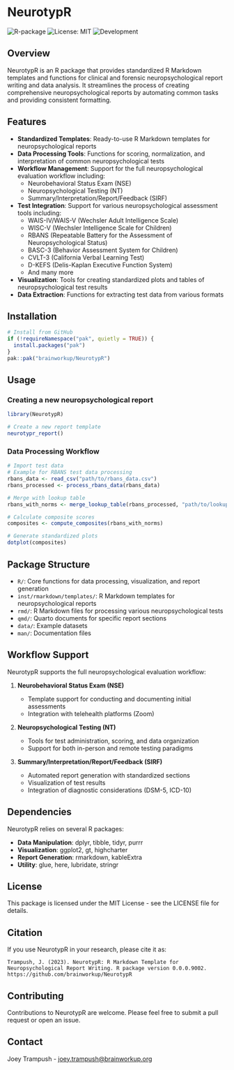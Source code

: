 # NeurotypR

<!-- badges: start -->
![R-package](https://img.shields.io/badge/R-package-blue.svg)
![License: MIT](https://img.shields.io/badge/License-MIT-yellow.svg)
![Development](https://img.shields.io/badge/Development-Active-brightgreen.svg)
<!-- badges: end -->

## Overview

NeurotypR is an R package that provides standardized R Markdown templates and functions for clinical and forensic neuropsychological report writing and data analysis. It streamlines the process of creating comprehensive neuropsychological reports by automating common tasks and providing consistent formatting.

## Features

- **Standardized Templates**: Ready-to-use R Markdown templates for neuropsychological reports
- **Data Processing Tools**: Functions for scoring, normalization, and interpretation of common neuropsychological tests
- **Workflow Management**: Support for the full neuropsychological evaluation workflow including:
  - Neurobehavioral Status Exam (NSE)
  - Neuropsychological Testing (NT)
  - Summary/Interpretation/Report/Feedback (SIRF)
- **Test Integration**: Support for various neuropsychological assessment tools including:
  - WAIS-IV/WAIS-V (Wechsler Adult Intelligence Scale)
  - WISC-V (Wechsler Intelligence Scale for Children)
  - RBANS (Repeatable Battery for the Assessment of Neuropsychological Status)
  - BASC-3 (Behavior Assessment System for Children)
  - CVLT-3 (California Verbal Learning Test)
  - D-KEFS (Delis-Kaplan Executive Function System)
  - And many more
- **Visualization**: Tools for creating standardized plots and tables of neuropsychological test results
- **Data Extraction**: Functions for extracting test data from various formats

## Installation

```r
# Install from GitHub
if (!requireNamespace("pak", quietly = TRUE)) {
  install.packages("pak")
}
pak::pak("brainworkup/NeurotypR")
```

## Usage

### Creating a new neuropsychological report

```r
library(NeurotypR)

# Create a new report template
neurotypr_report()
```

### Data Processing Workflow

```r
# Import test data
# Example for RBANS test data processing
rbans_data <- read_csv("path/to/rbans_data.csv")
rbans_processed <- process_rbans_data(rbans_data)

# Merge with lookup table
rbans_with_norms <- merge_lookup_table(rbans_processed, "path/to/lookup_table.csv")

# Calculate composite scores
composites <- compute_composites(rbans_with_norms)

# Generate standardized plots
dotplot(composites)
```

## Package Structure

- `R/`: Core functions for data processing, visualization, and report generation
- `inst/rmarkdown/templates/`: R Markdown templates for neuropsychological reports
- `rmd/`: R Markdown files for processing various neuropsychological tests
- `qmd/`: Quarto documents for specific report sections
- `data/`: Example datasets
- `man/`: Documentation files

## Workflow Support

NeurotypR supports the full neuropsychological evaluation workflow:

1. **Neurobehavioral Status Exam (NSE)**
   - Template support for conducting and documenting initial assessments
   - Integration with telehealth platforms (Zoom)

2. **Neuropsychological Testing (NT)**
   - Tools for test administration, scoring, and data organization
   - Support for both in-person and remote testing paradigms

3. **Summary/Interpretation/Report/Feedback (SIRF)**
   - Automated report generation with standardized sections
   - Visualization of test results
   - Integration of diagnostic considerations (DSM-5, ICD-10)

## Dependencies

NeurotypR relies on several R packages:

- **Data Manipulation**: dplyr, tibble, tidyr, purrr
- **Visualization**: ggplot2, gt, highcharter
- **Report Generation**: rmarkdown, kableExtra
- **Utility**: glue, here, lubridate, stringr

## License

This package is licensed under the MIT License - see the LICENSE file for details.

## Citation

If you use NeurotypR in your research, please cite it as:

```
Trampush, J. (2023). NeurotypR: R Markdown Template for Neuropsychological Report Writing. R package version 0.0.0.9002. https://github.com/brainworkup/NeurotypR
```

## Contributing

Contributions to NeurotypR are welcome. Please feel free to submit a pull request or open an issue.

## Contact

Joey Trampush - joey.trampush@brainworkup.org
